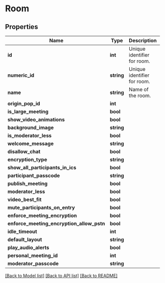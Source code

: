 # Room

## Properties
Name | Type | Description | Notes
------------ | ------------- | ------------- | -------------
**id** | **int** | Unique identifier for room. | [optional] 
**numeric_id** | **string** | Unique identifier for room. | [optional] 
**name** | **string** | Name of the room. | [optional] 
**origin_pop_id** | **int** |  | [optional] 
**is_large_meeting** | **bool** |  | [optional] 
**show_video_animations** | **bool** |  | [optional] 
**background_image** | **string** |  | [optional] 
**is_moderator_less** | **bool** |  | [optional] 
**welcome_message** | **string** |  | [optional] 
**disallow_chat** | **bool** |  | [optional] 
**encryption_type** | **string** |  | [optional] 
**show_all_participants_in_ics** | **bool** |  | [optional] 
**participant_passcode** | **string** |  | [optional] 
**publish_meeting** | **bool** |  | [optional] 
**moderator_less** | **bool** |  | [optional] 
**video_best_fit** | **bool** |  | [optional] 
**mute_participants_on_entry** | **bool** |  | [optional] 
**enforce_meeting_encryption** | **bool** |  | [optional] 
**enforce_meeting_encryption_allow_pstn** | **bool** |  | [optional] 
**idle_timeout** | **int** |  | [optional] 
**default_layout** | **string** |  | [optional] 
**play_audio_alerts** | **bool** |  | [optional] 
**personal_meeting_id** | **int** |  | [optional] 
**moderator_passcode** | **string** |  | [optional] 

[[Back to Model list]](../README.md#documentation-for-models) [[Back to API list]](../README.md#documentation-for-api-endpoints) [[Back to README]](../README.md)


